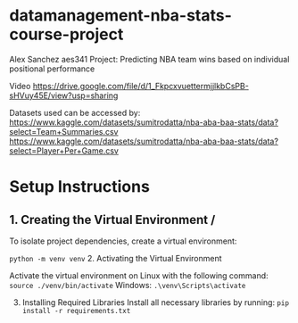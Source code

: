 # datamanagement-nba-stats-course-project
Alex Sanchez
aes341
Project: Predicting NBA team wins based on individual positional performance

Video https://drive.google.com/file/d/1_FkpcxvuettermjjlkbCsPB-sHVuy45E/view?usp=sharing

Datasets used can be accessed by:
https://www.kaggle.com/datasets/sumitrodatta/nba-aba-baa-stats/data?select=Team+Summaries.csv
https://www.kaggle.com/datasets/sumitrodatta/nba-aba-baa-stats/data?select=Player+Per+Game.csv

# Setup Instructions
## 1. Creating the Virtual Environment /

To isolate project dependencies, create a virtual environment:

```python -m venv venv```
2. Activating the Virtual Environment

Activate the virtual environment on Linux with the following command:
```source ./venv/bin/activate```
Windows:
```.\venv\Scripts\activate```

3. Installing Required Libraries
Install all necessary libraries by running:
```pip install -r requirements.txt```
